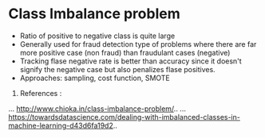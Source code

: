 
# Class Imbalance problem 

+ Ratio of positive to negative class is quite large 
+ Generally used for fraud detection type of problems where there are far more positive case (non fraud) than 
fraudulant cases (negative)
+ Tracking flase negative rate is better than accuracy since it doesn't signify the negative case but also penalizes 
flase positives.
+ Approaches: sampling, cost function, SMOTE

1. References : 

... http://www.chioka.in/class-imbalance-problem/..
... https://towardsdatascience.com/dealing-with-imbalanced-classes-in-machine-learning-d43d6fa19d2..
